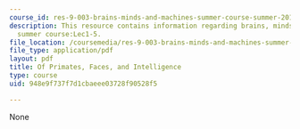 ```yaml
---
course_id: res-9-003-brains-minds-and-machines-summer-course-summer-2015
description: This resource contains information regarding brains, minds and machines
  summer course:Lec1-5.
file_location: /coursemedia/res-9-003-brains-minds-and-machines-summer-course-summer-2015/948e9f737f7d1cbaeee03728f90528f5_MITRES_9_003SUM15_lec1-5.pdf
file_type: application/pdf
layout: pdf
title: Of Primates, Faces, and Intelligence
type: course
uid: 948e9f737f7d1cbaeee03728f90528f5

---
```

None